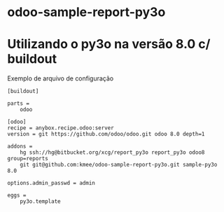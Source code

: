 # odoo-sample-report-py3o

Utilizando o py3o na versão 8.0 c/ buildout
===========================================

Exemplo de arquivo de configuração
``` 
[buildout]

parts =
    odoo

[odoo] 
recipe = anybox.recipe.odoo:server
version = git https://github.com/odoo/odoo.git odoo 8.0 depth=1

addons =
    hg ssh://hg@bitbucket.org/xcg/report_py3o report_py3o odoo8 group=reports
    git git@github.com:kmee/odoo-sample-report-py3o.git sample-py3o 8.0
    
options.admin_passwd = admin

eggs =
    py3o.template


``` 
